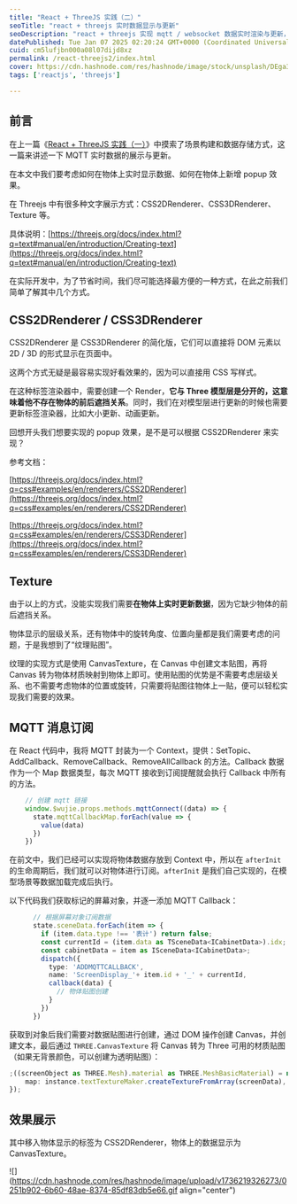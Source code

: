 ```yaml
---
title: "React + ThreeJS 实践（二）"
seoTitle: "react + threejs 实时数据显示与更新"
seoDescription: "react + threejs 实现 mqtt / websocket 数据实时渲染与更新，实现方式有 CSS2DRenderer、CSS3DRenderer、CanvasTexture、Text Geometry"
datePublished: Tue Jan 07 2025 02:20:24 GMT+0000 (Coordinated Universal Time)
cuid: cm5lufjbn000a08l07dijd8xz
permalink: /react-threejs2/index.html
cover: https://cdn.hashnode.com/res/hashnode/image/stock/unsplash/DEga33BYvmA/upload/f5ffc3a62f76ae51367e4e2131c3d80a.jpeg
tags: ['reactjs', 'threejs']

---
```


## 前言

在上一篇《[React + ThreeJS 实践（一）](https://hashnode.com/post/cm4qqpt00000e08l1bnaxgjlm)》中摸索了场景构建和数据存储方式，这一篇来讲述一下 MQTT 实时数据的展示与更新。

在本文中我们要考虑如何在物体上实时显示数据、如何在物体上新增 popup 效果。

在 Threejs 中有很多种文字展示方式：CSS2DRenderer、CSS3DRenderer、Texture 等。

具体说明：[https://threejs.org/docs/index.html?q=text#manual/en/introduction/Creating-text](https://threejs.org/docs/index.html?q=text#manual/en/introduction/Creating-text)

在实际开发中，为了节省时间，我们尽可能选择最方便的一种方式，在此之前我们简单了解其中几个方式。

## CSS2DRenderer / CSS3DRenderer

CSS2DRenderer 是 CSS3DRenderer 的简化版，它们可以直接将 DOM 元素以 2D / 3D 的形式显示在页面中。

这两个方式无疑是最容易实现好看效果的，因为可以直接用 CSS 写样式。

在这种标签渲染器中，需要创建一个 Render，**它与 Three 模型层是分开的，这意味着他不存在物体的前后遮挡关系**。同时，我们在对模型层进行更新的时候也需要更新标签渲染器，比如大小更新、动画更新。

回想开头我们想要实现的 popup 效果，是不是可以根据 CSS2DRenderer 来实现？

参考文档：

[https://threejs.org/docs/index.html?q=css#examples/en/renderers/CSS2DRenderer](https://threejs.org/docs/index.html?q=css#examples/en/renderers/CSS2DRenderer)

[https://threejs.org/docs/index.html?q=css#examples/en/renderers/CSS3DRenderer](https://threejs.org/docs/index.html?q=css#examples/en/renderers/CSS3DRenderer)

## Texture

由于以上的方式，没能实现我们需要**在物体上实时更新数据**，因为它缺少物体的前后遮挡关系。

物体显示的层级关系，还有物体中的旋转角度、位置向量都是我们需要考虑的问题，于是我想到了“纹理贴图”。

纹理的实现方式是使用 CanvasTexture，在 Canvas 中创建文本贴图，再将 Canvas 转为物体材质映射到物体上即可。使用贴图的优势是不需要考虑层级关系、也不需要考虑物体的位置或旋转，只需要将贴图往物体上一贴，便可以轻松实现我们需要的效果。

## MQTT 消息订阅

在 React 代码中，我将 MQTT 封装为一个 Context，提供：SetTopic、AddCallback、RemoveCallback、RemoveAllCallback 的方法。Callback 数据作为一个 Map 数据类型，每次 MQTT 接收到订阅提醒就会执行 Callback 中所有的方法。

```typescript
    // 创建 mqtt 链接
    window.$wujie.props.methods.mqttConnect((data) => {
      state.mqttCallbackMap.forEach(value => {
        value(data)
      })
    })
```

在前文中，我们已经可以实现将物体数据存放到 Context 中，所以在 `afterInit` 的生命周期后，我们就可以对物体进行订阅。`afterInit` 是我们自己实现的，在模型场景等数据加载完成后执行。

以下代码我们获取标记的屏幕对象，并逐一添加 MQTT Callback：

```typescript
      // 根据屏幕对象订阅数据
      state.sceneData.forEach(item => {
        if (item.data.type !== '表计') return false;
        const currentId = (item.data as TSceneData<ICabinetData>).idx;
        const cabinetData = item as ISceneData<ICabinetData>;
        dispatch({
          type: 'ADDMQTTCALLBACK',
          name: 'ScreenDisplay_'+ item.id + '_' + currentId,
          callback(data) {
            // 物体贴图创建
          }
        })
      })
```

获取到对象后我们需要对数据贴图进行创建，通过 DOM 操作创建 Canvas，并创建文本，最后通过 `THREE.CanvasTexture` 将 Canvas 转为 Three 可用的材质贴图（如果无背景颜色，可以创建为透明贴图）：

```typescript
;((screenObject as THREE.Mesh).material as THREE.MeshBasicMaterial) = new THREE.MeshBasicMaterial({
    map: instance.textTextureMaker.createTextureFromArray(screenData),
});
```

## 效果展示

其中移入物体显示的标签为 CSS2DRenderer，物体上的数据显示为 CanvasTexture。

![](https://cdn.hashnode.com/res/hashnode/image/upload/v1736219326273/0251b902-6b60-48ae-8374-85df83db5e66.gif align="center")